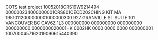 COTS test project
10052018CRS19W9214494   000000234000000001CRS801OECD202CHING KIT                          MA                                                               19510112000000001000000300                                     927 GRANVILLE ST SUITE 101    VANCOUVER                   BC                            CAV6Z 1L3     000000000                                                                                                                                           000000000                                                                                                                                           000000000                                                                                                                                           000000000                                                                                                                                           0000000020001HK                                0002HK                                0000                                  0000                                  0000                                  000000001                                                                                                                                                                                                                                                                                                                                                                                                                                                                                                                                                                                                                                                                                                                                                                                                                                                                                                                
1007000457162019090615440390                                                                                                                                                                                                                                                                                                                                                                                                                                                                                                                                                                                                                                                                                                                                                                                                                                                                                                                                                                                                                                                                                                                                                                                                                                                                                                                                                                                                                                                                                                                                                                                                                                                                                                                                                                                                                                                                                                                                                                                                                                                    
